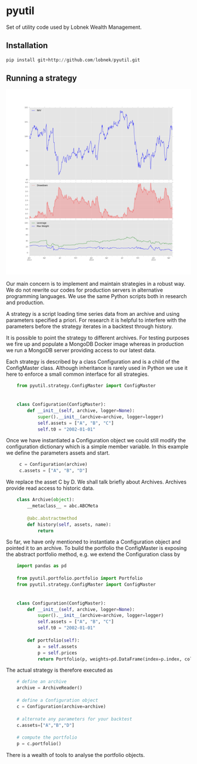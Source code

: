 # pyutil

Set of utility code used by Lobnek Wealth Management.

## Installation
```python
pip install git+http://github.com/lobnek/pyutil.git
```

## Running a strategy

![Alt text](examples/portfolio.png)

Our main concern is to implement and maintain strategies in a robust way. We do not rewrite our codes for production servers 
in alternative programming languages. We use the same Python scripts both in research and production. 

A strategy is a script loading time series data from an archive and using parameters specified a priori.
For research it is helpful to interfere with the parameters before the strategy iterates in a backtest through history.

It is possible to point the strategy to different archives. For testing purposes we fire up and populate a MongoDB Docker image 
whereas in production we run a MongoDB server providing access to our latest data.

Each strategy is described by a class Configuration and is a child of the ConfigMaster class.
Although inheritance is rarely used in Python we use it here to enforce a small common interface for all strategies.

```python
	from pyutil.strategy.ConfigMaster import ConfigMaster
	
	
	class Configuration(ConfigMaster):
		def __init__(self, archive, logger=None):
			super().__init__(archive=archive, logger=logger)
			self.assets = ["A", "B", "C"]
			self.t0 = "2002-01-01"
```

Once we have instantiated a Configuration object we could still modify the configuration dictionary which is a simple
member variable. In this example we define the parameters assets and start.

```python
     c = Configuration(archive)
     c.assets = ["A", "B", "D"]
```

We replace the asset C by D. We shall talk briefly about Archives. Archives provide 
read access to historic data. 

```python
	class Archive(object):
		__metaclass__ = abc.ABCMeta
	
		@abc.abstractmethod
		def history(self, assets, name):
			return
```

So far, we have only mentioned to instantiate a Configuration object and pointed it to an archive. To build the portfolio the
ConfigMaster is exposing the abstract portfolio method, e.g. we extend the Configuration class by 

```python
	import pandas as pd
	
	from pyutil.portfolio.portfolio import Portfolio
	from pyutil.strategy.ConfigMaster import ConfigMaster
	
	
	class Configuration(ConfigMaster):
		def __init__(self, archive, logger=None):
			super().__init__(archive=archive, logger=logger)
			self.assets = ["A", "B", "C"]
			self.t0 = "2002-01-01"
			
		def portfolio(self):
			a = self.assets
			p = self.prices
			return Portfolio(p, weights=pd.DataFrame(index=p.index, columns=p.keys(), data=1.0/len(a)))
```
The actual strategy is therefore executed as 

```python
	# define an archive
	archive = ArchiveReader()
	
	# define a Configuration object
	c = Configuration(archive=archive)
	
	# alternate any parameters for your backtest
	c.assets=["A","B","D"]
	
	# compute the portfolio
	p = c.portfolio()
```

There is a wealth of tools to analyse the portfolio objects. 